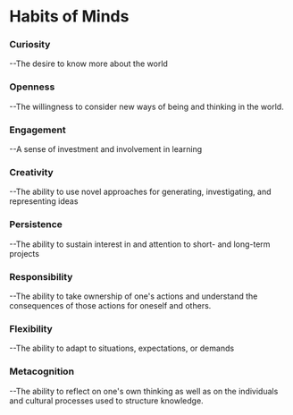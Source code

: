 # Habits of Minds

### Curiosity
--The desire to know more about the world

### Openness
--The willingness to consider new ways of being and thinking in the world.

### Engagement
--A sense of investment and involvement in learning

### Creativity
--The ability to use novel approaches for generating, investigating, and representing ideas

### Persistence
--The ability to sustain interest in and attention to short- and long-term projects

### Responsibility
--The ability to take ownership of one's actions and understand the consequences of those actions for oneself and others.

### Flexibility
--The ability to adapt to situations, expectations, or demands

### Metacognition
--The ability to reflect on one's own thinking as well as on the individuals and cultural processes used to structure knowledge.

